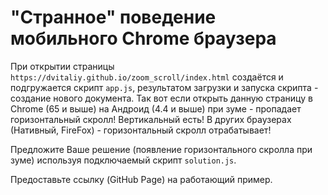 # "Странное" поведение мобильного Chrome браузера

При открытии страницы `https://dvitaliy.github.io/zoom_scroll/index.html` создаётся и подгружается скрипт `app.js`, результатом загрузки и запуска скрипта - создание нового документа.
Так вот если открыть данную страницу в Chrome (65 и выше) на Андроид (4.4 и выше) при зуме - пропадает горизонтальный скролл! Вертикальный есть! 
В других браузерах (Нативный, FireFox) - горизонтальный скролл отрабатывает!

Предложите Ваше решение (появление горизонтального скролла при зуме) используя подключаемый скрипт `solution.js`.  

Предоставьте ссылку (GitHub Page) на работающий пример.